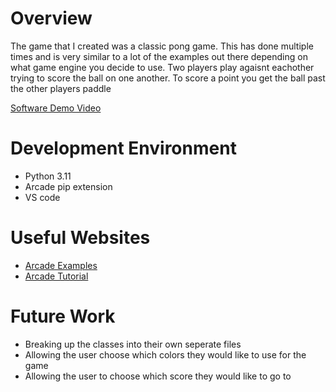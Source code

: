 # Overview

The game that I created was a classic pong game. This has done multiple times and is very similar to a lot of the examples out there depending on what game engine you decide to use. Two players play agaisnt eachother trying to score the ball on one another. To score a point you get the ball past the other players paddle

[Software Demo Video](http://youtube.link.goes.here)

# Development Environment
- Python 3.11
- Arcade pip extension
- VS code

# Useful Websites
* [Arcade Examples](api.arcade.academy/en/latest/examples/index.html)
* [Arcade Tutorial](realpython.com/arcade-python-game-framework/)

# Future Work
- Breaking up the classes into their own seperate files
- Allowing the user choose which colors they would like to use for the game
- Allowing the user to choose which score they would like to go to
